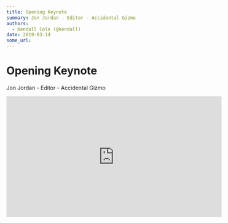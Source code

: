 ```yaml
---
title: Opening Keynote
summary: Jon Jordan - Editor - Accidental Gizmo
authors:
  - Kendall Cole (@kendall)
date: 2019-03-14
some_url: 
---
```


# Opening Keynote

Jon Jordan - Editor - Accidental Gizmo

<div align="center"><iframe width="560" height="315" src="https://www.youtube.com/embed/Qr4odFbV_tE" frameborder="0" allow="encrypted-media" allowfullscreen></iframe></div>